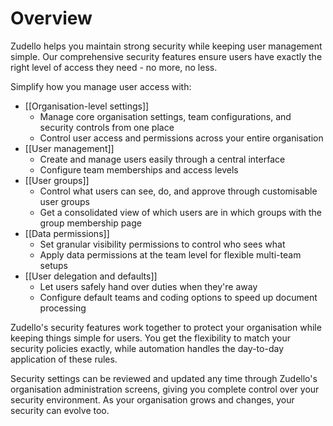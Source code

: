# Overview 

Zudello helps you maintain strong security while keeping user management simple. Our comprehensive security features ensure users have exactly the right level of access they need - no more, no less.

Simplify how you manage user access with:

- [[Organisation-level settings]]
    - Manage core organisation settings, team configurations, and security controls from one place
    - Control user access and permissions across your entire organisation
- [[User management]]
    - Create and manage users easily through a central interface
    - Configure team memberships and access levels
- [[User groups]]
    - Control what users can see, do, and approve through customisable user groups
    - Get a consolidated view of which users are in which groups with the group membership page
- [[Data permissions]]
    - Set granular visibility permissions to control who sees what
    - Apply data permissions at the team level for flexible multi-team setups
- [[User delegation and defaults]]
    - Let users safely hand over duties when they're away
    - Configure default teams and coding options to speed up document processing

Zudello's security features work together to protect your organisation while keeping things simple for users. You get the flexibility to match your security policies exactly, while automation handles the day-to-day application of these rules.

Security settings can be reviewed and updated any time through Zudello's organisation administration screens, giving you complete control over your security environment. As your organisation grows and changes, your security can evolve too.